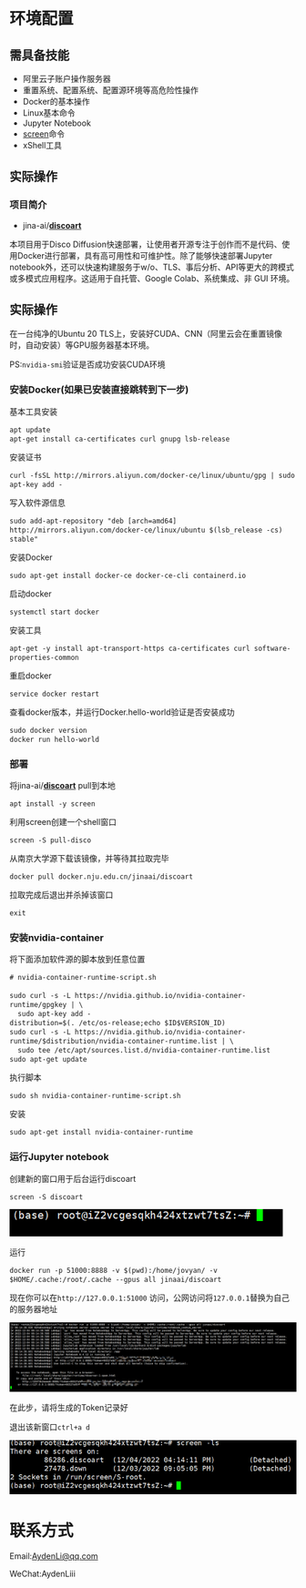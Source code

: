 # 环境配置

## 需具备技能

- 阿里云子账户操作服务器
- 重置系统、配置系统、配置源环境等高危险性操作
- Docker的基本操作
- Linux基本命令
- Jupyter Notebook
- [screen](https://www.runoob.com/linux/linux-comm-screen.html)命令
- xShell工具

## 实际操作

### 项目简介

- jina-ai/**[discoart](https://github.com/jina-ai/discoart)**

本项目用于Disco Diffusion快速部署，让使用者开源专注于创作而不是代码、使用Docker进行部署，具有高可用性和可维护性。除了能够快速部署Jupyter notebook外，还可以快速构建服务于w/o、TLS、事后分析、API等更大的跨模式或多模式应用程序。这适用于自托管、Google Colab、系统集成、非 GUI 环境。

## 实际操作

在一台纯净的Ubuntu 20 TLS上，安装好CUDA、CNN（阿里云会在重置镜像时，自动安装）等GPU服务器基本环境。

PS:``nvidia-smi``验证是否成功安装CUDA环境

### 安装Docker(如果已安装直接跳转到下一步)

基本工具安装

```
apt update
apt-get install ca-certificates curl gnupg lsb-release
```

安装证书

```
curl -fsSL http://mirrors.aliyun.com/docker-ce/linux/ubuntu/gpg | sudo apt-key add -
```

写入软件源信息

```
sudo add-apt-repository "deb [arch=amd64] http://mirrors.aliyun.com/docker-ce/linux/ubuntu $(lsb_release -cs) stable"
```

安装Docker

```
sudo apt-get install docker-ce docker-ce-cli containerd.io
```

启动docker

```
systemctl start docker
```

安装工具

```
apt-get -y install apt-transport-https ca-certificates curl software-properties-common
```

重启docker

```
service docker restart
```

查看docker版本，并运行Docker.hello-world验证是否安装成功

```
sudo docker version
docker run hello-world
```

### 部署

将jina-ai/**[discoart](https://github.com/jina-ai/discoart)** pull到本地

```
apt install -y screen
```

利用screen创建一个shell窗口

```
screen -S pull-disco
```

从南京大学源下载该镜像，并等待其拉取完毕

```
docker pull docker.nju.edu.cn/jinaai/discoart
```

拉取完成后退出并杀掉该窗口

```
exit
```

### 安装nvidia-container

将下面添加软件源的脚本放到任意位置

```
# nvidia-container-runtime-script.sh

sudo curl -s -L https://nvidia.github.io/nvidia-container-runtime/gpgkey | \
  sudo apt-key add -
distribution=$(. /etc/os-release;echo $ID$VERSION_ID)
sudo curl -s -L https://nvidia.github.io/nvidia-container-runtime/$distribution/nvidia-container-runtime.list | \
  sudo tee /etc/apt/sources.list.d/nvidia-container-runtime.list
sudo apt-get update
```

执行脚本

```
sudo sh nvidia-container-runtime-script.sh
```

安装

```
sudo apt-get install nvidia-container-runtime
```

### 运行Jupyter notebook

创建新的窗口用于后台运行discoart

```
screen -S discoart
```

![image-20221204161419881](./docs/images/INSTALL/image-20221204161419881.png)

运行

```
docker run -p 51000:8888 -v $(pwd):/home/jovyan/ -v $HOME/.cache:/root/.cache --gpus all jinaai/discoart
```

现在你可以在`http://127.0.0.1:51000` 访问，公网访问将`127.0.0.1`替换为自己的服务器地址

![image-20221204161520218](./docs/images/INSTALL/image-20221204161520218.png)

在此步，请将生成的Token记录好

退出该新窗口``ctrl+a d``

![image-20221204161658328](./docs/images/INSTALL/image-20221204161658328.png)

# 联系方式

Email:AydenLi@qq.com

WeChat:AydenLiii
